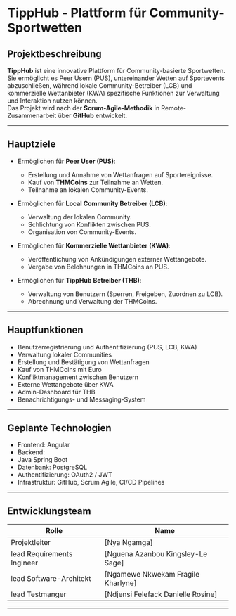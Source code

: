 # TippHub - Plattform für Community-Sportwetten

##  Projektbeschreibung

**TippHub** ist eine innovative Plattform für Community-basierte Sportwetten.  
Sie ermöglicht es Peer Usern (PUS), untereinander Wetten auf Sportevents abzuschließen, während lokale Community-Betreiber (LCB) und kommerzielle Wettanbieter (KWA) spezifische Funktionen zur Verwaltung und Interaktion nutzen können.  
Das Projekt wird nach der **Scrum-Agile-Methodik** in Remote-Zusammenarbeit über **GitHub** entwickelt.

---

##  Hauptziele

- Ermöglichen für **Peer User (PUS)**:
  - Erstellung und Annahme von Wettanfragen auf Sportereignisse.
  - Kauf von **THMCoins** zur Teilnahme an Wetten.
  - Teilnahme an lokalen Community-Events.

- Ermöglichen für **Local Community Betreiber (LCB)**:
  - Verwaltung der lokalen Community.
  - Schlichtung von Konflikten zwischen PUS.
  - Organisation von Community-Events.

- Ermöglichen für **Kommerzielle Wettanbieter (KWA)**:
  - Veröffentlichung von Ankündigungen externer Wettangebote.
  - Vergabe von Belohnungen in THMCoins an PUS.

- Ermöglichen für **TippHub Betreiber (THB)**:
  - Verwaltung von Benutzern (Sperren, Freigeben, Zuordnen zu LCB).
  - Abrechnung und Verwaltung der THMCoins.

---

##  Hauptfunktionen

- Benutzerregistrierung und Authentifizierung (PUS, LCB, KWA)
- Verwaltung lokaler Communities
- Erstellung und Bestätigung von Wettanfragen
- Kauf von THMCoins mit Euro
- Konfliktmanagement zwischen Benutzern
- Externe Wettangebote über KWA
- Admin-Dashboard für THB
- Benachrichtigungs- und Messaging-System

---



##  Geplante Technologien

- Frontend: Angular
- Backend:
- Java Spring Boot
- Datenbank: PostgreSQL
- Authentifizierung: OAuth2 / JWT
- Infrastruktur: GitHub, Scrum Agile, CI/CD Pipelines

---

##  Entwicklungsteam

| Rolle            | Name             |
|------------------|------------------|
| Projektleiter    | [Nya Ngamga]       |
| lead Requirements Ingineer     | [Nguena Azanbou Kingsley-Le Sage]   |
| lead Software-Architekt     | [Ngamewe Nkwekam Fragile Kharlyne]   |
| lead Testmanger     | [Ndjensi Felefack Danielle Rosine]   |

---


